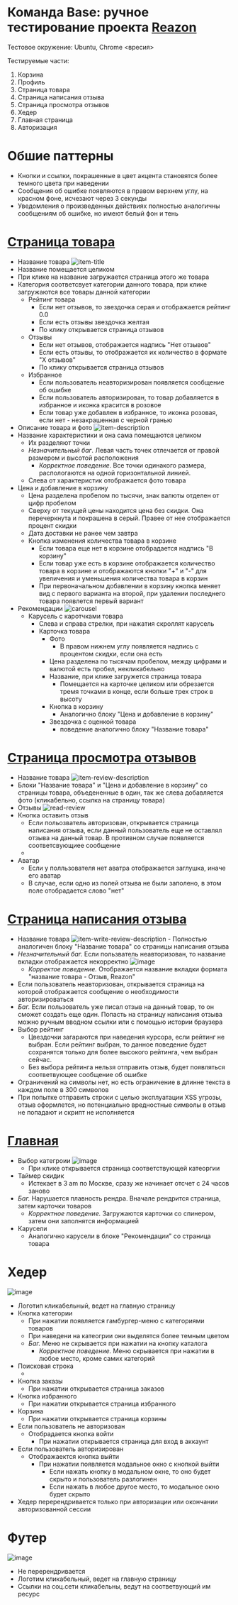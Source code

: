 # Команда Base: ручное тестирование проекта [Reazon](https://www.reazon.ru/)

Тестовое окружение: Ubuntu, Chrome <вресия>

Тестируемые части:
1. Корзина
2. Профиль
3. Страница товара
4. Страница написания отзыва
5. Страница просмотра отзывов
6. Хедер
7. Главная страница
8. Авторизация

# Обшие паттерны
- Кнопки и ссылки, покрашенные в цвет акцента становятся более темного цвета при наведении
- Сообщения об ошибке появляются в правом верхнем углу, на красном фоне, исчезают через 3 секунды
- Уведомления о произведенных действиях полностью аналогичны сообщениям об ошибке, но имеют белый фон и тень

# [Cтраница товара](https://www.reazon.ru/product/57)
- Название товара
![item-title](https://user-images.githubusercontent.com/57019979/221987819-798f374a-6e14-4f9d-a2a5-9f158373fcf1.png)
 - Название помещается целиком
 - При клике на название загружается страница этого же товара
 - Категория соответсвует категории данного товара, при клике загружаются все товары данной категории
   - Рейтинг товара
     - Если нет отзывов, то звездочка серая и отображается рейтинг 0.0
     - Если есть отзывы звездочка желтая
     - По клику открывается страница отзывов
   - Отзывы
     - Если нет отзывов, отображается надпись "Нет отзывов"
     - Если есть отзывы, то отображается их количество в формате "Х отзывов"
     - По клику открывается страница отзывов
   - Избранное
     - Если пользователь неавторизирован появляется сообщение об ошибке
     - Если пользователь авторизирован, то товар добавляется в избранное и иконка красится в розовое
     - Если товар уже добавлен в избранное, то иконка розовая, если нет - незакрашенная с черной гранью
- Описание товара и фото
  ![item-description](https://user-images.githubusercontent.com/57019979/221987871-11bd5b29-3e96-49d5-9682-48194dae6781.png)
- Название характеристики и она сама помещаются целиком
  - Их разделяют точки
  - *Незначительный баг*. Левая часть точек отлечается от правой размером и высотой расположения
    - *Корректное поведение*. Все точки одинакого размера, распологаются на одной горизонтальной линией.
  - Слева от характеристик отображается фото товара
 - Цена и добавление в корзину
   - Цена разделена пробелом по тысячи, знак валюты отделен от цифр пробелом
   - Сверху от текущей цены находится цена без скидки. Она перечеркнута и покрашена в серый. Правее от нее отображается процент скидки
   - Дата доставки не ранее чем завтра
   - Кнопка изменения количества товара в корзине
     - Если товара еще нет в корзине отобрадается надпись "В корзину"
     - Если товар уже есть в корзине отображается количество товара в корзине и отображаются кнопки "+" и "-" для увеличения и уменьшения количества товара в корзин
     - При первоначальном добавлении в корзину кнопка меняет вид с первого варианта на второй, при удалении последнего товара появлется первый вариант
- Рекомендации
![carousel](https://user-images.githubusercontent.com/57019979/221987919-3cba6090-522d-4bfb-905e-9b9572ccc0b2.png)
  - Карусель с каротчками товара
    - Слева и справа стрелки, при нажатия скроллят карусель
    - Карточка товара
      - Фото
         - В правом нижнем углу появляется надпись с процентом скидки, если она есть
      - Цена разделена по тысячам пробелом, между цифрами и валютой есть пробел, некликабельно
      - Название, при клике загружется страница товара
        - Помещается на карточке целиком или обрезается тремя точками в конце, если больше трех строк в высоту
      - Кнопка в корзину
        - Аналогично блоку "Цена и добавление в корзину"
      - Звездочка с оценкой товара
         - поведение аналогично блоку "Название товара"
        
# [Cтраница просмотра отзывов](https://www.reazon.ru/comment/43)
- Название товара
![item-review-description](https://user-images.githubusercontent.com/57019979/221988217-d64e579d-6ee8-4094-89af-32c29938e2d7.png)
 - Блоки "Название товара" и "Цена и добавление в корзину" со страницы товара, объедененные в один, так же слева добавляется фото (кликабельно, ссылка на страницу товара) 
 - Отзывы
![read-review](https://user-images.githubusercontent.com/57019979/221988118-24507d47-40d2-495e-8895-e91eb23ae77d.png)
 - Кнопка оставить отзыв
      - Если польозватель авторизован, открывается страница написания отзыва, если данный пользователь еще не оставлял отзыва на данный товар. В противном случае появляется соответсвующиее сообщение
      - 
 - Аватар
      - Если у полльзователя нет аватра отображается заглушка, иначе его аватар
      - В случае, если одно из полей отзыва не были заполено, в этом поле отобрадается слово "нет"

# [Cтраница написания отзыва](https://www.reazon.ru/addcomment/214)
- Название товара
![item-write-review-description](https://user-images.githubusercontent.com/57019979/221988092-e0abc056-30d1-4321-b99c-d40a190695c7.png)
      - Полностью аналогичен блоку "Название товара" со страницы написания отзыва
 - *Незначительный баг.* Если пользватель неавторизован, то название вкладки отображается некорректно
    ![image](https://user-images.githubusercontent.com/57019979/221974100-bb37c8af-26c2-4f67-b885-05b375289e18.png)
    - *Корректое поведение.* Отображается название вкладки формата "название товара - Отзыв, Reazon"  
 - Если пользователь неавторизован, открывается страница на которой отображается сообщение о необходимости авторизироваться
 - *Баг.* Если пользователь уже писал отзыв на данный товар, то он сможет создать еще один. Попасть на страницу написания отзыва можно ручным вводном ссылки или с помощью истории браузера
 - Выбор рейтинг
    - Цвездочки загараются при наведения курсора, если рейтинг не выбран. Если рейтинг выбран, то данное поведение будет сохранятся только для более высокого рейтинга, чем выбран сейчас. 
    - Без выбора рейтинга нельзя отправить отзыв, будет появляться соответвующее сообщение об ошибке
 -  Ограничений на символы нет, но есть ограничение в длинне текста в каждом поле в 300 символов
 -  При попытке отправить строки с целью эксплуатации XSS угрозы, отзыв оформлется, но потенциально вредностные символы в отзыв не попадают и скрипт не исполняется
 
 # [Главная](https://www.reazon.ru)
 - Выбор категроии
 ![image](https://user-images.githubusercontent.com/57019979/221987159-648372cf-7a26-4ba0-8bf7-31e9f3c3ad1d.png)
      - При клике открывается страница соответствующей катеоргии
 - Таймер скидик
      - Истекает в 3 am по Москве, сразу же начинает отсчет с 24 часов заново
 - *Баг.* Нарушается плавность рендра. Вначале рендрится страница, затем карточки товаров
     - *Корректное поведение.* Загружаются карточки со спинером, затем они заполнятся информацией    
 - Карусели
   - Аналогично карусели в блоке "Рекомендации" со страница товара

# Хедер
![image](https://user-images.githubusercontent.com/57019979/221990770-23311a5a-be0d-4764-b995-568764dbeee6.png)
- Логотип кликабельный, ведет на главную страницу
- Кнопка категории
   - При нажатии появляется гамбургер-меню с категориями товаров
   - При наведени на катеогрии они выделятся более темным цветом
   - *Баг.* Меню не скрывается при нажатии на кнопку каталога
     - *Корректное поведение.* Меню скрывается при нажатии в любое место, кроме самих категорий
- Поисковая строка
  - <TO DO>
- Кнопка заказы
  - При нажатии открывается страница заказов
- Кнопка избранного
  - При нажатии открывается страница избранного
- Корзина 
  - При нажатии открывается страница корзины
- Если пользователь не авторизован
  - Отобрадается кнопка войти
       - При нажатии открывается страница для вход в аккаунт
- Если пользователь авторизирован
  - Отображаектся кнопка выйти
       - При нажатии появляется модальное окно с кнопкой выйти
           - Если нажать кнопку в модальном окне, то оно будет скрыто и пользователь разлогинен
           - Если нажать в любое другое место, то модальное окно будет скрыто
 - Хедер перерендривается только при авторизации или окончании авторизованной сессии
 
 
# Футер
 ![image](https://user-images.githubusercontent.com/57019979/221992147-701add9b-c75d-44ad-b7bb-b4961f631e36.png)
- Не перерендривается
- Логотим кликабельный, ведет на главную страницу
- Ссылки на соц.сети кликабельны, ведут на соответвующий им ресурс
